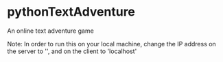 # pythonTextAdventure
An online text adventure game

Note: In order to run this on your local machine, change the IP address on the server to '', and on the client to 'localhost'
